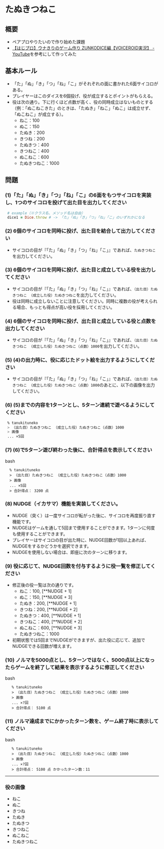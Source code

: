 # たぬきつねこ



## 概要
- ペアプロやりたいので作り始めた課題
- [【はじプロ】ウナきりのゲーム作り ZUNKODICE編【VOICEROID実況】 - YouTube](https://www.youtube.com/watch?v=BPP40zka5Xw)を参考にして作ってみた

## 基本ルール
- 「た」「ぬ」「き」「つ」「ね」「こ」がそれぞれの面に書かれた6面サイコロがある。
- プレイヤーはこのダイスを6個投げ、役が成立するとポイントがもらえる。
- 役は次の通り。下に行くほど点数が高く、役の同時成立はないものとする（例：「ぬこねこきた」のときは、「たぬき」「ねこ」「ぬこ」は成立せず、「ぬこねこ」が成立する）。
  - ねこ：100
  - ぬこ：150
  - たぬき：200
  - きつね：200
  - たぬきつ：400
  - きつねこ：400
  - ぬこねこ：600
  - たぬきつねこ：1000

## 問題
### (1)「た」「ぬ」「き」「つ」「ね」「こ」の6面をもつサイコロを実装し、1つのサイコロを投げて出た目を出力してください

```ruby
 # example（※クラス名、メソッド名は自由）
 dice1 = Dice.throw # -> 「た」「ぬ」「き」「つ」「ね」「こ」のいずれかになる
```

### (2) 6個のサイコロを同時に投げ、出た目を結合して出力してください
- サイコロの目が『「た」「ぬ」「き」「つ」「ね」「こ」』であれば、`たぬきつねこ`を出力してください。

### (3) 6個のサイコロを同時に投げ、出た目と成立している役を出力してください
- サイコロの目が『「た」「ぬ」「き」「つ」「ね」「こ」』であれば、`（出た目）たぬきつねこ （成立した役）たぬきつねこ`を出力してください。
- 役は同時に成立しないことに注意してください。同時に複数の役が考えられる場合、もっとも得点が高い役を採用してください。

### (4) 6個のサイコロを同時に投げ、出た目と成立している役と点数を出力してください
- サイコロの目が『「た」「ぬ」「き」「つ」「ね」「こ」』であれば、`（出た目）たぬきつねこ （成立した役）たぬきつねこ（点数）1000`を出力してください。

### (5) (4)の出力時に、役に応じたドット絵を出力するようにしてください
- サイコロの目が『「た」「ぬ」「き」「つ」「ね」「こ」』であれば、`（出た目）たぬきつねこ （成立した役）たぬきつねこ（点数）1000`のあとに、以下の画像を出力してください。


### (6) (5)までの内容を1ターンとし、5ターン連続で遊べるようにしてください

```bash
 % tanukituneko
 > （出た目）たぬきつねこ （成立した役）たぬきつねこ（点数）1000
 > 画像
 ... ×5回
```

### (7) (6)で5ターン遊び終わった後に、合計得点を表示してください
bash
```
  % tanukituneko
  > （出た目）たぬきつねこ （成立した役）たぬきつねこ（点数）1000
  > 画像
  ... ×5回
  > 合計得点： 3200 点
```

### (8) NUDGE（イカサマ）機能を実装してください。
- NUDGE（突く）は一度サイコロが転がった後に、サイコロを再度振り直す機能です。
- NUDGEはゲームを通して5回まで使用することができます。1ターンに何度も使用することができます。
- プレイヤーはサイコロの目が出た時に、NUDGE回数が1回以上あれば、NUDGEをするかどうかを選択できます。
- NUDGEを使用しない場合は、即座に次のターンに移ります。

### (9) 役に応じて、NUDGE回数を付与するように役一覧を修正してください
- 修正後の役一覧は次の通りです。
  - ねこ：100, [**NUDGE + 1]
  - ぬこ：150, [**NUDGE + 3]
  - たぬき：200, [**NUDGE + 1]
  - きつね：200, [**NUDGE + 2]
  - たぬきつ：400, [**NUDGE + 1]
  - きつねこ：400, [**NUDGE + 2]
  - ぬこねこ：600, [**NUDGE + 3]
  - たぬきつねこ：1000 
- 初期状態では5回までNUDGEができますが、出た役に応じて、追加でNUDGEできる回数が増えます。

### (10)  ノルマを5000点とし、5ターンではなく、5000点以上になったらゲームを終了して結果を表示するように修正してください
bash
```
   % tanukituneko
   > （出た目）たぬきつねこ （成立した役）たぬきつねこ（点数）1000
   > 画像
   ... ×?回
   > 合計得点： 5100 点
```

### (11) ノルマ達成までにかかったターン数を、ゲーム終了時に表示してください
bash
```
   % tanukituneko
   > （出た目）たぬきつねこ （成立した役）たぬきつねこ（点数）1000
   > 画像
   ... ×?回
   > 合計得点： 5100 点 かかったターン数：11
```

---

### 役の画像
- ねこ
- ぬこ
- きつね
- たぬき
- たぬきつ
- きつねこ
- ぬこねこ
- たぬきつねこ
